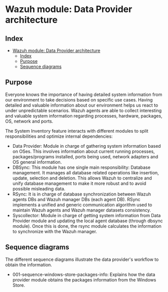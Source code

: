 <!---
Copyright (C) 2015, Wazuh Inc.
Created by Wazuh, Inc. <info@wazuh.com>.
This program is free software; you can redistribute it and/or modify it under the terms of GPLv2
-->

# Wazuh module: Data Provider architecture

## Index

- [Wazuh module: Data Provider architecture](#openarmor-module-data-provider-architecture)
  - [Index](#index)
  - [Purpose](#purpose)
  - [Sequence diagrams](#sequence-diagrams)

## Purpose

Everyone knows the importance of having detailed system information from our environment to take decisions based on specific use cases. Having detailed and valuable information about our environment helps us react to under unpredictable scenarios. Wazuh agents are able to collect interesting and valuable system information regarding processes, hardware, packages, OS, network and ports.

The System Inventory feature interacts with different modules to split responsibilities and optimize internal dependencies:

- Data Provider: Module in charge of gathering system information based on OSes. This involves information about current running processes, packages/programs installed, ports being used, network adapters and OS general information.
- DBSync: This module has one single main responsibility: Database management. It manages all database related operations like insertion, update, selection and deletion. This allows Wazuh to centralize and unify database management to make it more robust and to avoid possible misleading data.
- RSync: It is in charge of database synchronization between Wazuh agents DBs and Wazuh manager DBs (each agent DB). RSync implements a unified and generic communication algorithm used to maintain Wazuh agents and Wazuh manager datasets consistency.
- Syscollector: Module in charge of getting system information from Data Provider module and updating the local agent database (through dbsync module). Once this is done, the rsync module calculates the information to synchronize with the Wazuh manager.

## Sequence diagrams

The different sequence diagrams illustrate the data provider's workflow to obtain the information.

- 001-sequence-windows-store-packages-info: Explains how the data provider module obtains the packages information from the Windows Store.
